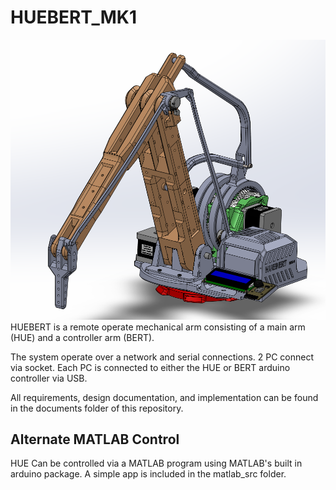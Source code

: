 # HUEBERT_MK1
![HUE Model](./documents/HUE.png)  
HUEBERT is a remote operate mechanical arm consisting of a main arm (HUE) and a controller arm (BERT).

The system operate over a network and serial connections. 2 PC connect via socket. Each PC is connected to either the HUE or BERT arduino controller via USB.

All requirements, design documentation, and implementation can be found in the documents folder of this repository.

## Alternate MATLAB Control
HUE Can be controlled via a MATLAB program using MATLAB's built in arduino package. A simple app is included in the matlab_src folder.
